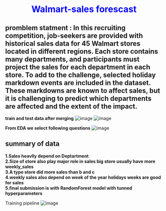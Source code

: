 # <p  style="color:blue;text-align:center;" > Walmart-sales forescast </p>

## promblem statment : In this recruiting competition, job-seekers are provided with historical sales data for 45 Walmart stores located in different regions. Each store contains many departments, and participants must project the sales for each department in each store. To add to the challenge, selected holiday markdown events are included in the dataset. These markdowns are known to affect sales, but it is challenging to predict which departments are affected and the extent of the impact.

**train and test data after merging**
![image](https://user-images.githubusercontent.com/59472284/222876954-c4dd5b5b-9ece-4c2b-9c27-5565f99fb688.png)
![image](https://user-images.githubusercontent.com/59472284/222877026-e139a848-7c70-4287-aad3-b86ec235b168.png)

**From EDA we select following questions**
![image](https://user-images.githubusercontent.com/59472284/222877091-ace01a76-6333-47fd-be11-110bdd705334.png)

## summary of data
**1.Sales heavlly depend on Deptartment** \
**2.Size of store also play major role in sales big store usually have more weekly_sales**\
**3.A type store did more sales than b and c**\
**4.weekly sales also depend on week of the year holidays weeks are good for sales**\
**5.final submission is with RandomForest model with tunned hyperparameters**

Training pipeline
![image](https://user-images.githubusercontent.com/59472284/222877287-271779c5-1136-4764-9f5b-bf90ddd016af.png)


